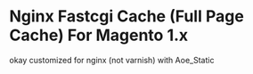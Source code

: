 # Nginx Fastcgi Cache (Full Page Cache) For Magento 1.x

okay customized for nginx (not varnish) with Aoe_Static
